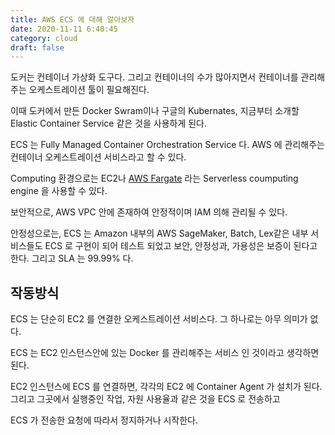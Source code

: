 ```yaml
---
title: AWS ECS 에 대해 알아보자
date: 2020-11-11 6:40:45
category: cloud
draft: false
---
```


도커는 컨테이너 가상화 도구다. 그리고 컨테이너의 수가 많아지면서 컨테이너를 관리해주는 오케스트레이션 툴이 필요해진다.

이때 도커에서 만든 Docker Swram이나 구글의 Kubernates, 지금부터 소개할 Elastic Container Service 같은 것을 사용하게 된다.

ECS 는 Fully Managed Container Orchestration Service 다. AWS 에 관리해주는 컨테이너 오케스트레이션 서비스라고 할 수 있다.

Computing 환경으로는 EC2나 [AWS Fargate](https://aws.amazon.com/fargate/?whats-new-cards.sort-by=item.additionalFields.postDateTime&whats-new-cards.sort-order=desc&fargate-blogs.sort-by=item.additionalFields.createdDate&fargate-blogs.sort-order=desc) 라는 Serverless coumputing engine 을 사용할 수 있다.

보안적으로, AWS VPC 안에 존재하여 안정적이며 IAM 의해 관리될 수 있다.

안정성으로는, ECS 는 Amazon 내부의 AWS SageMaker, Batch, Lex같은 내부 서비스들도 ECS 로 구현이 되어 테스트 되었고 보안, 안정성과, 가용성은 보증이 된다고 한다. 그리고 SLA 는 99.99% 다.

## 작동방식

ECS 는 단순히 EC2 를 연결한 오케스트레이션 서비스다. 그 하나로는 아무 의미가 없다.

ECS 는 EC2 인스턴스안에 있는 Docker 를 관리해주는 서비스 인 것이라고 생각하면 된다.

EC2 인스턴스에 ECS 를 연결하면, 각각의 EC2 에 Container Agent 가 설치가 된다. 그리고 그곳에서 실행중인 작업, 자원 사용율과 같은 것을 ECS 로 전송하고

ECS 가 전송한 요청에 따라서 정지하거나 시작한다.
